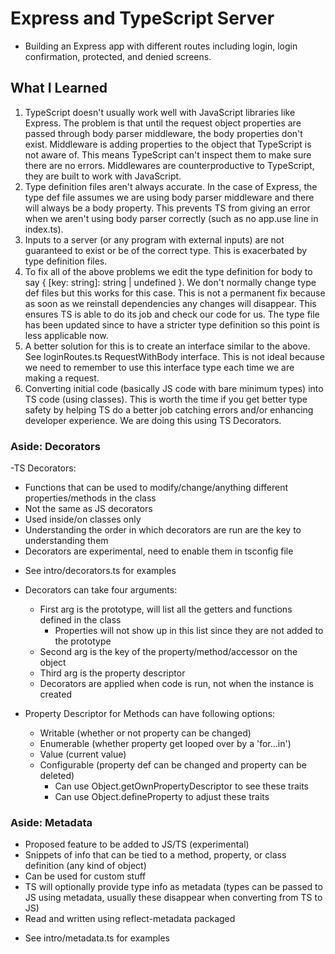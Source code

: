 # Express and TypeScript Server

- Building an Express app with different routes including login, login confirmation, protected, and denied screens.

## What I Learned

1. TypeScript doesn't usually work well with JavaScript libraries like Express. The problem is that until the request object properties are passed through body parser middleware, the body properties don't exist. Middleware is adding properties to the object that TypeScript is not aware of. This means TypeScript can't inspect them to make sure there are no errors. Middlewares are counterproductive to TypeScript, they are built to work with JavaScript.
2. Type definition files aren't always accurate. In the case of Express, the type def file assumes we are using body parser middleware and there will always be a body property. This prevents TS from giving an error when we aren't using body parser correctly (such as no app.use line in index.ts).
3. Inputs to a server (or any program with external inputs) are not guaranteed to exist or be of the correct type. This is exacerbated by type definition files.
4. To fix all of the above problems we edit the type definition for body to say { [key: string]: string | undefined }. We don't normally change type def files but this works for this case. This is not a permanent fix because as soon as we reinstall dependencies any changes will disappear. This ensures TS is able to do its job and check our code for us. The type file has been updated since to have a stricter type definition so this point is less applicable now.
5. A better solution for this is to create an interface similar to the above. See loginRoutes.ts RequestWithBody interface. This is not ideal because we need to remember to use this interface type each time we are making a request.
6. Converting initial code (basically JS code with bare minimum types) into TS code (using classes). This is worth the time if you get better type safety by helping TS do a better job catching errors and/or enhancing developer experience. We are doing this using TS Decorators.

### Aside: Decorators

-TS Decorators:

- Functions that can be used to modify/change/anything different properties/methods in the class
- Not the same as JS decorators
- Used inside/on classes only
- Understanding the order in which decorators are run are the key to understanding them
- Decorators are experimental, need to enable them in tsconfig file

* See intro/decorators.ts for examples

* Decorators can take four arguments:

  - First arg is the prototype, will list all the getters and functions defined in the class
    - Properties will not show up in this list since they are not added to the prototype
  - Second arg is the key of the property/method/accessor on the object
  - Third arg is the property descriptor
  - Decorators are applied when code is run, not when the instance is created

* Property Descriptor for Methods can have following options:
  - Writable (whether or not property can be changed)
  - Enumerable (whether property get looped over by a 'for...in')
  - Value (current value)
  - Configurable (property def can be changed and property can be deleted)
    - Can use Object.getOwnPropertyDescriptor to see these traits
    * Can use Object.defineProperty to adjust these traits

### Aside: Metadata

- Proposed feature to be added to JS/TS (experimental)
- Snippets of info that can be tied to a method, property, or class definition (any kind of object)
- Can be used for custom stuff
- TS will optionally provide type info as metadata (types can be passed to JS using metadata, usually these disappear when converting from TS to JS)
- Read and written using reflect-metadata packaged

* See intro/metadata.ts for examples
